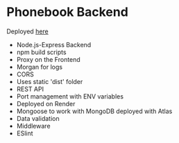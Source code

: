 # Phonebook Backend

Deployed [here](https://fullstackopen-jhm1.onrender.com)

- Node.js-Express Backend
- npm build scripts
- Proxy on the Frontend
- Morgan for logs
- CORS
- Uses static 'dist' folder
- REST API
- Port management with ENV variables
- Deployed on Render
- Mongoose to work with MongoDB deployed with Atlas
- Data validation
- Middleware
- ESlint